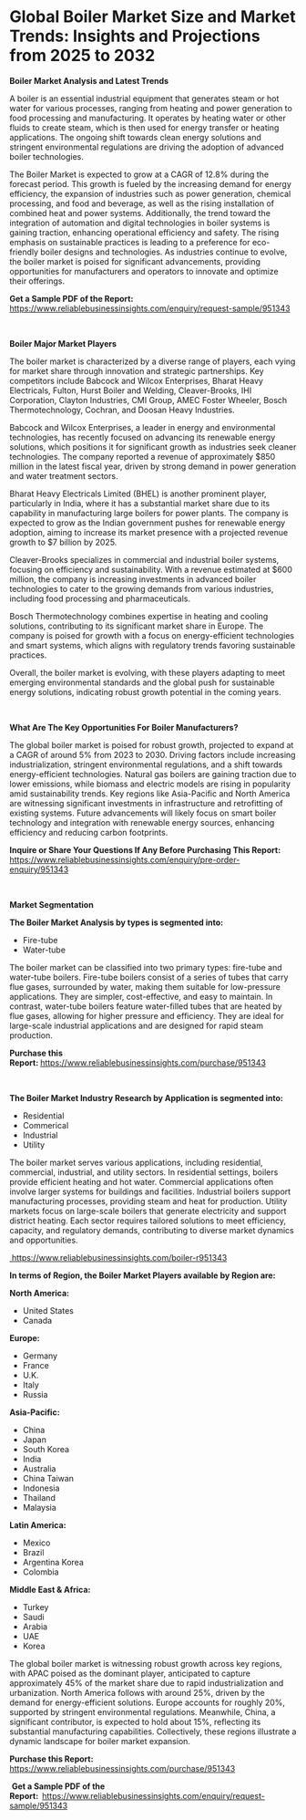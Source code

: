 <p><h1>Global Boiler Market Size and Market Trends: Insights and Projections from 2025 to 2032</h1></p><p><strong>Boiler Market Analysis and Latest Trends</strong></p>
<p><p>A boiler is an essential industrial equipment that generates steam or hot water for various processes, ranging from heating and power generation to food processing and manufacturing. It operates by heating water or other fluids to create steam, which is then used for energy transfer or heating applications. The ongoing shift towards clean energy solutions and stringent environmental regulations are driving the adoption of advanced boiler technologies.</p><p>The Boiler Market is expected to grow at a CAGR of 12.8% during the forecast period. This growth is fueled by the increasing demand for energy efficiency, the expansion of industries such as power generation, chemical processing, and food and beverage, as well as the rising installation of combined heat and power systems. Additionally, the trend toward the integration of automation and digital technologies in boiler systems is gaining traction, enhancing operational efficiency and safety. The rising emphasis on sustainable practices is leading to a preference for eco-friendly boiler designs and technologies. As industries continue to evolve, the boiler market is poised for significant advancements, providing opportunities for manufacturers and operators to innovate and optimize their offerings.</p></p>
<p><strong>Get a Sample PDF of the Report:&nbsp;</strong> <a href="https://www.reliablebusinessinsights.com/enquiry/request-sample/951343?utm_campaign=3127&utm_medium=2&utm_source=Github&utm_content=ia&utm_term=16042025&utm_id=boiler">https://www.reliablebusinessinsights.com/enquiry/request-sample/951343</a></p>
<p>&nbsp;</p>
<p><strong>Boiler Major Market Players</strong></p>
<p><p>The boiler market is characterized by a diverse range of players, each vying for market share through innovation and strategic partnerships. Key competitors include Babcock and Wilcox Enterprises, Bharat Heavy Electricals, Fulton, Hurst Boiler and Welding, Cleaver-Brooks, IHI Corporation, Clayton Industries, CMI Group, AMEC Foster Wheeler, Bosch Thermotechnology, Cochran, and Doosan Heavy Industries.</p><p>Babcock and Wilcox Enterprises, a leader in energy and environmental technologies, has recently focused on advancing its renewable energy solutions, which positions it for significant growth as industries seek cleaner technologies. The company reported a revenue of approximately $850 million in the latest fiscal year, driven by strong demand in power generation and water treatment sectors.</p><p>Bharat Heavy Electricals Limited (BHEL) is another prominent player, particularly in India, where it has a substantial market share due to its capability in manufacturing large boilers for power plants. The company is expected to grow as the Indian government pushes for renewable energy adoption, aiming to increase its market presence with a projected revenue growth to $7 billion by 2025.</p><p>Cleaver-Brooks specializes in commercial and industrial boiler systems, focusing on efficiency and sustainability. With a revenue estimated at $600 million, the company is increasing investments in advanced boiler technologies to cater to the growing demands from various industries, including food processing and pharmaceuticals.</p><p>Bosch Thermotechnology combines expertise in heating and cooling solutions, contributing to its significant market share in Europe. The company is poised for growth with a focus on energy-efficient technologies and smart systems, which aligns with regulatory trends favoring sustainable practices.</p><p>Overall, the boiler market is evolving, with these players adapting to meet emerging environmental standards and the global push for sustainable energy solutions, indicating robust growth potential in the coming years.</p></p>
<p>&nbsp;</p>
<p><strong>What Are The Key Opportunities For Boiler Manufacturers?</strong></p>
<p><p>The global boiler market is poised for robust growth, projected to expand at a CAGR of around 5% from 2023 to 2030. Driving factors include increasing industrialization, stringent environmental regulations, and a shift towards energy-efficient technologies. Natural gas boilers are gaining traction due to lower emissions, while biomass and electric models are rising in popularity amid sustainability trends. Key regions like Asia-Pacific and North America are witnessing significant investments in infrastructure and retrofitting of existing systems. Future advancements will likely focus on smart boiler technology and integration with renewable energy sources, enhancing efficiency and reducing carbon footprints.</p></p>
<p><strong>Inquire or Share Your Questions If Any Before Purchasing This Report:</strong> <a href="https://www.reliablebusinessinsights.com/enquiry/pre-order-enquiry/951343?utm_campaign=3127&utm_medium=2&utm_source=Github&utm_content=ia&utm_term=16042025&utm_id=boiler">https://www.reliablebusinessinsights.com/enquiry/pre-order-enquiry/951343</a></p>
<p>&nbsp;</p>
<p><strong>Market Segmentation</strong></p>
<p><strong>The Boiler Market Analysis by types is segmented into:</strong></p>
<p><ul><li>Fire-tube</li><li>Water-tube</li></ul></p>
<p><p>The boiler market can be classified into two primary types: fire-tube and water-tube boilers. Fire-tube boilers consist of a series of tubes that carry flue gases, surrounded by water, making them suitable for low-pressure applications. They are simpler, cost-effective, and easy to maintain. In contrast, water-tube boilers feature water-filled tubes that are heated by flue gases, allowing for higher pressure and efficiency. They are ideal for large-scale industrial applications and are designed for rapid steam production.</p></p>
<p><strong>Purchase this Report:&nbsp;</strong><a href="https://www.reliablebusinessinsights.com/purchase/951343?utm_campaign=3127&utm_medium=2&utm_source=Github&utm_content=ia&utm_term=16042025&utm_id=boiler">https://www.reliablebusinessinsights.com/purchase/951343</a></p>
<p>&nbsp;</p>
<p><strong>The Boiler Market Industry Research by Application is segmented into:</strong></p>
<p><ul><li>Residential</li><li>Commerical</li><li>Industrial</li><li>Utility</li></ul></p>
<p><p>The boiler market serves various applications, including residential, commercial, industrial, and utility sectors. In residential settings, boilers provide efficient heating and hot water. Commercial applications often involve larger systems for buildings and facilities. Industrial boilers support manufacturing processes, providing steam and heat for production. Utility markets focus on large-scale boilers that generate electricity and support district heating. Each sector requires tailored solutions to meet efficiency, capacity, and regulatory demands, contributing to diverse market dynamics and opportunities.</p></p>
<p><a href="https://www.reliablebusinessinsights.com/boiler-r951343?utm_campaign=3127&utm_medium=2&utm_source=Github&utm_content=ia&utm_term=16042025&utm_id=boiler">&nbsp;https://www.reliablebusinessinsights.com/boiler-r951343</a></p>
<p><strong>In terms of Region, the Boiler Market Players available by Region are:</strong></p>
<p>
    <p> <strong> North America: </strong>
        <ul>
            <li>United States</li>
            <li>Canada</li>
        </ul>
        </p> 
    <p> <strong> Europe: </strong>
        <ul>
            <li>Germany</li>
            <li>France</li>
            <li>U.K.</li>
            <li>Italy</li>
            <li>Russia</li>
        </ul>
        </p> 
    <p> <strong> Asia-Pacific: </strong>
        <ul>
            <li>China</li>
            <li>Japan</li>
            <li>South Korea</li>
            <li>India</li>
            <li>Australia</li>
            <li>China Taiwan</li>
            <li>Indonesia</li>
            <li>Thailand</li>
            <li>Malaysia</li>
        </ul>
        </p> 
    <p> <strong> Latin America: </strong>
        <ul>
            <li>Mexico</li>
            <li>Brazil</li>
            <li>Argentina Korea</li>
            <li>Colombia</li>
        </ul>
        </p> 
    <p> <strong> Middle East & Africa: </strong>
        <ul>
            <li>Turkey</li>
            <li>Saudi</li>
            <li>Arabia</li>
            <li>UAE</li>
            <li>Korea</li>
        </ul>
    </p>
    </p>
<p><p>The global boiler market is witnessing robust growth across key regions, with APAC poised as the dominant player, anticipated to capture approximately 45% of the market share due to rapid industrialization and urbanization. North America follows with around 25%, driven by the demand for energy-efficient solutions. Europe accounts for roughly 20%, supported by stringent environmental regulations. Meanwhile, China, a significant contributor, is expected to hold about 15%, reflecting its substantial manufacturing capabilities. Collectively, these regions illustrate a dynamic landscape for boiler market expansion.</p></p>
<p><strong>Purchase this Report: </strong><a href="https://www.reliablebusinessinsights.com/purchase/951343?utm_campaign=3127&utm_medium=2&utm_source=Github&utm_content=ia&utm_term=16042025&utm_id=boiler">https://www.reliablebusinessinsights.com/purchase/951343</a></p>
<p>&nbsp;<strong>Get a Sample PDF of the Report:&nbsp;&nbsp;</strong><a href="https://www.reliablebusinessinsights.com/enquiry/request-sample/951343?utm_campaign=3127&utm_medium=2&utm_source=Github&utm_content=ia&utm_term=16042025&utm_id=boiler">https://www.reliablebusinessinsights.com/enquiry/request-sample/951343</a></p>
<p><strong></strong></p>
<p><p></p><p></p><p></p></p>